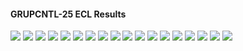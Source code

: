 #### GRUPCNTL-25 ECL Results

![](ECL/GRUPCNTL-25-Field_Production_Comparison_Plot.png)
![](ECL/GRUPCNTL-25-Field_Sales_Gas_Production_Comparison_Plot.png)
![](ECL/GRUPCNTL-25-Group_INJE_Gas_Injection_Comparison_Plot.png)
![](ECL/GRUPCNTL-25-Group_PROD_Production_Comparison_Plot.png)
![](ECL/GRUPCNTL-25-Well_INJ1_Gas_Injection_Comparison_Plot.png)
![](ECL/GRUPCNTL-25-Well_INJ2_Gas_Injection_Comparison_Plot.png)
![](ECL/GRUPCNTL-25-Well_PROD1_Pressure_Comparison_Plot.png)
![](ECL/GRUPCNTL-25-Well_PROD1_Production_and_Mode_of_Control_Plot.png)
![](ECL/GRUPCNTL-25-Well_PROD1_Production_Performance.png)
![](ECL/GRUPCNTL-25-Well_PROD2_Pressure_Comparison_Plot.png)
![](ECL/GRUPCNTL-25-Well_PROD2_Production_and_Mode_of_Control_Plot.png)
![](ECL/GRUPCNTL-25-Well_PROD2_Production_Performance.png)
![](ECL/GRUPCNTL-25-Well_PROD3_Pressure_Comparison_Plot.png)
![](ECL/GRUPCNTL-25-Well_PROD3_Production_and_Mode_of_Control_Plot.png)
![](ECL/GRUPCNTL-25-Well_PROD3_Production_Performance.png)
![](ECL/GRUPCNTL-25-Well_PROD4_Pressure_Comparison_Plot.png)
![](ECL/GRUPCNTL-25-Well_PROD4_Production_and_Mode_of_Control_Plot.png)
![](ECL/GRUPCNTL-25-Well_PROD4_Production_Performance.png)
